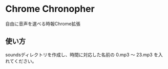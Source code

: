 # Chrome Chronopher

自由に音声を選べる時報Chrome拡張

## 使い方

soundsディレクトリを作成し、時間に対応した名前の 0.mp3 ～ 23.mp3 を入れてください。
